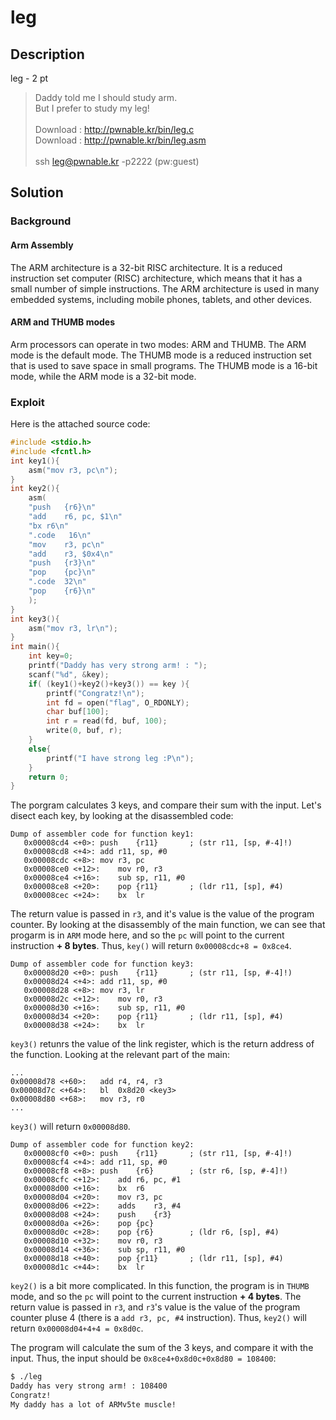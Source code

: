 # leg

## Description

leg - 2 pt

> Daddy told me I should study arm. <br>
> But I prefer to study my leg! <br> <br>
> Download : http://pwnable.kr/bin/leg.c <br>
> Download : http://pwnable.kr/bin/leg.asm <br> <br>
> ssh leg@pwnable.kr -p2222 (pw:guest)

## Solution

### Background

#### Arm Assembly

The ARM architecture is a 32-bit RISC architecture. It is a reduced instruction set computer (RISC) architecture, which means that it has a small number of simple instructions. The ARM architecture is used in many embedded systems, including mobile phones, tablets, and other devices.

#### ARM and THUMB modes    

Arm processors can operate in two modes: ARM and THUMB. The ARM mode is the default mode. The THUMB mode is a reduced instruction set that is used to save space in small programs. The THUMB mode is a 16-bit mode, while the ARM mode is a 32-bit mode. 



### Exploit

Here is the attached source code:

```c
#include <stdio.h>
#include <fcntl.h>
int key1(){
	asm("mov r3, pc\n");
}
int key2(){
	asm(
	"push	{r6}\n"
	"add	r6, pc, $1\n"
	"bx	r6\n"
	".code   16\n"
	"mov	r3, pc\n"
	"add	r3, $0x4\n"
	"push	{r3}\n"
	"pop	{pc}\n"
	".code	32\n"
	"pop	{r6}\n"
	);
}
int key3(){
	asm("mov r3, lr\n");
}
int main(){
	int key=0;
	printf("Daddy has very strong arm! : ");
	scanf("%d", &key);
	if( (key1()+key2()+key3()) == key ){
		printf("Congratz!\n");
		int fd = open("flag", O_RDONLY);
		char buf[100];
		int r = read(fd, buf, 100);
		write(0, buf, r);
	}
	else{
		printf("I have strong leg :P\n");
	}
	return 0;
}
```

The porgram calculates 3 keys, and compare their sum with the input. Let's disect each key, by looking at the disassembled code:

```arm
Dump of assembler code for function key1:
   0x00008cd4 <+0>:	push	{r11}		; (str r11, [sp, #-4]!)
   0x00008cd8 <+4>:	add	r11, sp, #0
   0x00008cdc <+8>:	mov	r3, pc
   0x00008ce0 <+12>:	mov	r0, r3
   0x00008ce4 <+16>:	sub	sp, r11, #0
   0x00008ce8 <+20>:	pop	{r11}		; (ldr r11, [sp], #4)
   0x00008cec <+24>:	bx	lr

```

The return value is passed in `r3`, and it's value is the value of the program counter. By looking at the disassembly of the main function, we can see that progarm is in `ARM` mode here, and so the `pc` will point to the current instruction **+ 8 bytes**. Thus, `key()` will return  `0x00008cdc+8 = 0x8ce4`.

```arm
Dump of assembler code for function key3:
   0x00008d20 <+0>:	push	{r11}		; (str r11, [sp, #-4]!)
   0x00008d24 <+4>:	add	r11, sp, #0
   0x00008d28 <+8>:	mov	r3, lr
   0x00008d2c <+12>:	mov	r0, r3
   0x00008d30 <+16>:	sub	sp, r11, #0
   0x00008d34 <+20>:	pop	{r11}		; (ldr r11, [sp], #4)
   0x00008d38 <+24>:	bx	lr
```

`key3()` retunrs the value of the link register, which is the return address of the function. Looking at the relevant part of the main:

```arm
...
0x00008d78 <+60>:	add	r4, r4, r3
0x00008d7c <+64>:	bl	0x8d20 <key3>
0x00008d80 <+68>:	mov	r3, r0
...
```

`key3()` will return `0x00008d80`.

```arm
Dump of assembler code for function key2:
   0x00008cf0 <+0>:	push	{r11}		; (str r11, [sp, #-4]!)
   0x00008cf4 <+4>:	add	r11, sp, #0
   0x00008cf8 <+8>:	push	{r6}		; (str r6, [sp, #-4]!)
   0x00008cfc <+12>:	add	r6, pc, #1
   0x00008d00 <+16>:	bx	r6
   0x00008d04 <+20>:	mov	r3, pc
   0x00008d06 <+22>:	adds	r3, #4
   0x00008d08 <+24>:	push	{r3}
   0x00008d0a <+26>:	pop	{pc}
   0x00008d0c <+28>:	pop	{r6}		; (ldr r6, [sp], #4)
   0x00008d10 <+32>:	mov	r0, r3
   0x00008d14 <+36>:	sub	sp, r11, #0
   0x00008d18 <+40>:	pop	{r11}		; (ldr r11, [sp], #4)
   0x00008d1c <+44>:	bx	lr
```

`key2()` is a bit more complicated. In this function, the program is in `THUMB` mode, and so the `pc` will point to the current instruction **+ 4 bytes**. The return value is passed in `r3`, and `r3`'s value is the value of the program counter pluse 4 (there is a `add r3, pc, #4` instruction). Thus, `key2()` will return `0x00008d04+4+4 = 0x8d0c`.

The program will calculate the sum of the 3 keys, and compare it with the input. Thus, the input should be `0x8ce4+0x8d0c+0x8d80 = 108400`:

```bash
$ ./leg
Daddy has very strong arm! : 108400
Congratz!
My daddy has a lot of ARMv5te muscle!
```